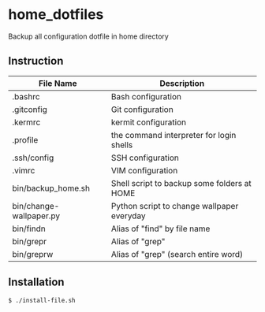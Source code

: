 home_dotfiles
=============

Backup all configuration dotfile in home directory

## Instruction


File Name    | Description
------------ | -------------
.bashrc      | Bash configuration
.gitconfig   | Git configuration
.kermrc      | kermit configuration
.profile     | the command interpreter for login shells
.ssh/config  | SSH configuration
.vimrc       | VIM configuration
bin/backup_home.sh | Shell script to backup some folders at HOME
bin/change-wallpaper.py | Python script to change wallpaper everyday
bin/findn    | Alias of "find" by file name
bin/grepr    | Alias of "grep"
bin/greprw   | Alias of "grep" (search entire word)

## Installation

    $ ./install-file.sh
